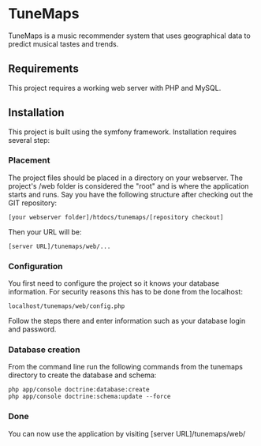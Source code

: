 # TuneMaps
TuneMaps is a music recommender system that uses geographical data to predict musical tastes and trends.

## Requirements
This project requires a working web server with PHP and MySQL.

## Installation
This project is built using the symfony framework. Installation requires several step:

### Placement
The project files should be placed in a directory on your webserver. The project's /web folder is considered the "root" and is where the application starts and runs. Say you have the following structure after checking out the GIT repository:
```
[your webserver folder]/htdocs/tunemaps/[repository checkout]
```
Then your URL will be:
```
[server URL]/tunemaps/web/...
```

### Configuration
You first need to configure the project so it knows your database information. For security reasons this has to be done from the localhost:
```
localhost/tunemaps/web/config.php
```

Follow the steps there and enter information such as your database login and password.

### Database creation
From the command line run the following commands from the tunemaps directory to create the database and schema:
```
php app/console doctrine:database:create
php app/console doctrine:schema:update --force
```

### Done
You can now use the application by visiting
	[server URL]/tunemaps/web/

